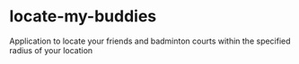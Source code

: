 # locate-my-buddies
Application to locate your friends and badminton courts within the specified radius of your location
